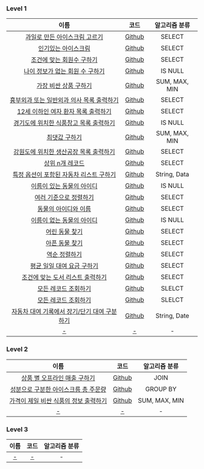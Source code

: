 
### Level 1
|                                              이름                                               |                                                         코드                                                          |    알고리즘 분류    |
|:---------------------------------------------------------------------------------------------:|:-------------------------------------------------------------------------------------------------------------------:|:-------------:|
|     [과일로 만든 아이스크림 고르기](https://school.programmers.co.kr/learn/courses/30/lessons/133025)      |    [Github](https://github.com/leeyungi/Problem_Solving/blob/main/SQL/Programmers/Level_1/SQL_과일로만든아이스크림고르기.sql)    |    SELECT     |
|        [인기있는 아이스크림](https://school.programmers.co.kr/learn/courses/30/lessons/133024)         |      [Github](https://github.com/leeyungi/Problem_Solving/blob/main/SQL/Programmers/Level_1/SQL_인기있는아이스크림.sql)      |    SELECT     |
|      [조건에 맞는 회원수 구하기](https://school.programmers.co.kr/learn/courses/30/lessons/131535)       |     [Github](https://github.com/leeyungi/Problem_Solving/blob/main/SQL/Programmers/Level_1/SQL_조건에맞는회원수구하기.sql)     |    SELECT     |
|    [나이 정보가 없는 회원 수 구하기](https://school.programmers.co.kr/learn/courses/30/lessons/131528)     |    [Github](https://github.com/leeyungi/Problem_Solving/blob/main/SQL/Programmers/Level_1/SQL_나이정보가없는회원수구하기.sql)    |    IS NULL    |
|       [가장 비싼 상품 구하기](https://school.programmers.co.kr/learn/courses/30/lessons/131697)        |      [Github](https://github.com/leeyungi/Problem_Solving/blob/main/SQL/Programmers/Level_1/SQL_가장비싼상품구하기.sql)      | SUM, MAX, MIN |
|  [흉부외과 또는 일반외과 의사 목록 출력하기](https://school.programmers.co.kr/learn/courses/30/lessons/132203)  | [Github](https://github.com/leeyungi/Problem_Solving/blob/main/SQL/Programmers/Level_1/SQL_흉부외과또는일반외과의사목록출력하기.sql)  |    SELECT     |
|   [12세 이하인 여자 환자 목록 출력하기](https://school.programmers.co.kr/learn/courses/30/lessons/132201)   |  [Github](https://github.com/leeyungi/Problem_Solving/blob/main/SQL/Programmers/Level_1/SQL_12세이하인여자환자목록출력하기.sql)   |    SELECT     |
|   [경기도에 위치한 식품창고 목록 출력하기](https://school.programmers.co.kr/learn/courses/30/lessons/131114)   |  [Github](https://github.com/leeyungi/Problem_Solving/blob/main/SQL/Programmers/Level_1/SQL_경기도에위치한식품창고목록출력하기.sql)  |    IS NULL    |
|          [최댓값 구하기](https://school.programmers.co.kr/learn/courses/30/lessons/59415)           |       [Github](https://github.com/leeyungi/Problem_Solving/blob/main/SQL/Programmers/Level_1/SQL_최댓값구하기.sql)        | SUM, MAX, MIN |
|   [강원도에 위치한 생산공장 목록 출력하기](https://school.programmers.co.kr/learn/courses/30/lessons/131112)   |  [Github](https://github.com/leeyungi/Problem_Solving/blob/main/SQL/Programmers/Level_1/SQL_강원도에위치한생산공장목록출력하기.sql)  |    SELECT     |
|         [상위 n개 레코드](https://school.programmers.co.kr/learn/courses/30/lessons/59405)          |       [Github](https://github.com/leeyungi/Problem_Solving/blob/main/SQL/Programmers/Level_1/SQL_상위n개레코드.sql)       |    SELECT     |
|  [특정 옵션이 포함된 자동차 리스트 구하기](https://school.programmers.co.kr/learn/courses/30/lessons/157343)   |  [Github](https://github.com/leeyungi/Problem_Solving/blob/main/SQL/Programmers/Level_1/SQL_특정옵션이포함된자동차리스트구하기.sql)  | String, Data  |
|       [이름이 있는 동물의 아이디](https://school.programmers.co.kr/learn/courses/30/lessons/59407)       |     [Github](https://github.com/leeyungi/Problem_Solving/blob/main/SQL/Programmers/Level_1/SQL_이름이있는동물의아이디.sql)     |    IS NULL    |
|        [여러 기준으로 정렬하기](https://school.programmers.co.kr/learn/courses/30/lessons/59404)        |     [Github](https://github.com/leeyungi/Problem_Solving/blob/main/SQL/Programmers/Level_1/SQL_여러기준으로정렬하기.sql)      |    SELECT     |
|        [동물의 아이디와 이름](https://school.programmers.co.kr/learn/courses/30/lessons/59403)         |      [Github](https://github.com/leeyungi/Problem_Solving/blob/main/SQL/Programmers/Level_1/SQL_동물의아이디와이름.sql)      |    SELECT     |
|       [이름이 없는 동물의 아이디](https://school.programmers.co.kr/learn/courses/30/lessons/59039)       |     [Github](https://github.com/leeyungi/Problem_Solving/blob/main/SQL/Programmers/Level_1/SQL_이름이없는동물의아이디.sql)     |    IS NULL    |
|          [어린 동물 찾기](https://school.programmers.co.kr/learn/courses/30/lessons/59037)          |       [Github](https://github.com/leeyungi/Problem_Solving/blob/main/SQL/Programmers/Level_1/SQL_어린동물찾기.sql)        |    SELECT     |
|          [아픈 동물 찾기](https://school.programmers.co.kr/learn/courses/30/lessons/59036)          |       [Github](https://github.com/leeyungi/Problem_Solving/blob/main/SQL/Programmers/Level_1/SQL_아픈동물찾기.sql)        |    SELECT     |
|          [역순 정렬하기](https://school.programmers.co.kr/learn/courses/30/lessons/59036)           |       [Github](https://github.com/leeyungi/Problem_Solving/blob/main/SQL/Programmers/Level_1/SQL_역순정렬하기.sql)        |    SELECT     |
|      [평균 일일 대여 요금 구하기](https://school.programmers.co.kr/learn/courses/30/lessons/59036)       |     [Github](https://github.com/leeyungi/Problem_Solving/blob/main/SQL/Programmers/Level_1/SQL_평균일일대여요금구하기.sql)     |    SELECT     |
|    [조건에 맞는 도서 리스트 출력하기](https://school.programmers.co.kr/learn/courses/30/lessons/144853)     |   [Github](https://github.com/leeyungi/Problem_Solving/blob/main/SQL/Programmers/Level_1/SQL_조건에맞는도서리스트출력하기.sql)    |    SELECT     |
|        [모든 레코드 조회하기](https://school.programmers.co.kr/learn/courses/30/lessons/59034)         |      [Github](https://github.com/leeyungi/Problem_Solving/blob/main/SQL/Programmers/Level_1/SQL_모든레코드조회하기.sql)      |    SLELCT     |
|        [모든 레코드 조회하기](https://school.programmers.co.kr/learn/courses/30/lessons/59034)         |      [Github](https://github.com/leeyungi/Problem_Solving/blob/main/SQL/Programmers/Level_1/SQL_모든레코드조회하기.sql)      |    SLELCT     |
| [자동차 대여 기록에서 장기/단기 대여 구분하기](https://school.programmers.co.kr/learn/courses/30/lessons/151138) | [Github](https://github.com/leeyungi/Problem_Solving/blob/main/SQL/Programmers/Level_1/SQL_자동차대여기록에서장기단기대여구분하기.sql) | String, Date  |
|                                           [-]()                                           |                                                      [-]()                                                       |       -       |

### Level 2
|                                            이름                                             |                                                        코드                                                        |    알고리즘 분류    |
|:-----------------------------------------------------------------------------------------:|:----------------------------------------------------------------------------------------------------------------:|:-------------:|
|   [상품 별 오프라인 매출 구하기](https://school.programmers.co.kr/learn/courses/30/lessons/131533)    |   [Github](https://github.com/leeyungi/Problem_Solving/blob/main/SQL/Programmers/Level_2/SQL_상품별오프라인매출구하기.sql)   |     JOIN      |
| [성분으로 구분한 아이스크름 총 주문량](https://school.programmers.co.kr/learn/courses/30/lessons/133026)  | [Github](https://github.com/leeyungi/Problem_Solving/blob/main/SQL/Programmers/Level_2/SQL_성분우르구분한아이스크림총주문량.sql) |   GROUP BY    |
| [가격이 제일 비싼 식품의 정보 출력하기](https://school.programmers.co.kr/learn/courses/30/lessons/133026) | [Github](https://github.com/leeyungi/Problem_Solving/blob/main/SQL/Programmers/Level_2/SQL_가격이제일비싼식품의정보출력하기.sql) | SUM, MAX, MIN |
|                                           [-]()                                           |                                                      [-]()                                                       |       -       |

### Level 3
|  이름   |   코드   | 알고리즘 분류 |
|:-----:|:------:|:-------:|
| [-]() | [-]()  |    -    |